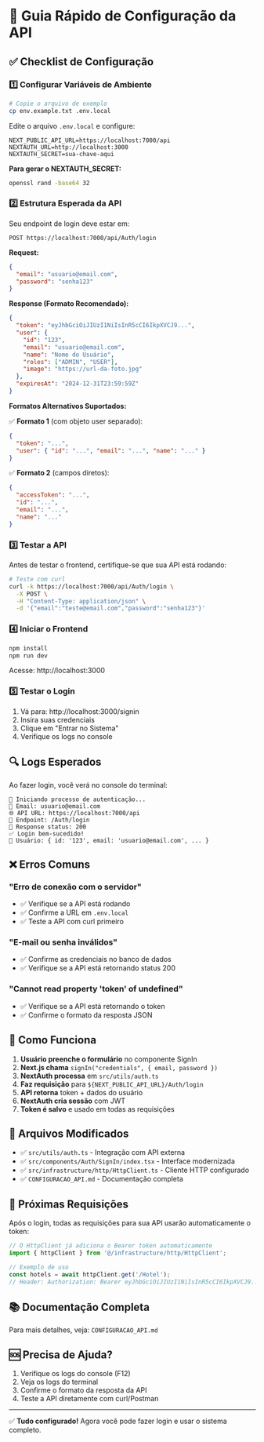 # 🚀 Guia Rápido de Configuração da API

## ✅ Checklist de Configuração

### 1️⃣ Configurar Variáveis de Ambiente

```bash
# Copie o arquivo de exemplo
cp env.example.txt .env.local
```

Edite o arquivo `.env.local` e configure:

```env
NEXT_PUBLIC_API_URL=https://localhost:7000/api
NEXTAUTH_URL=http://localhost:3000
NEXTAUTH_SECRET=sua-chave-aqui
```

**Para gerar o NEXTAUTH_SECRET:**
```bash
openssl rand -base64 32
```

### 2️⃣ Estrutura Esperada da API

Seu endpoint de login deve estar em:
```
POST https://localhost:7000/api/Auth/login
```

**Request:**
```json
{
  "email": "usuario@email.com",
  "password": "senha123"
}
```

**Response (Formato Recomendado):**
```json
{
  "token": "eyJhbGciOiJIUzI1NiIsInR5cCI6IkpXVCJ9...",
  "user": {
    "id": "123",
    "email": "usuario@email.com",
    "name": "Nome do Usuário",
    "roles": ["ADMIN", "USER"],
    "image": "https://url-da-foto.jpg"
  },
  "expiresAt": "2024-12-31T23:59:59Z"
}
```

**Formatos Alternativos Suportados:**

✅ **Formato 1** (com objeto user separado):
```json
{
  "token": "...",
  "user": { "id": "...", "email": "...", "name": "..." }
}
```

✅ **Formato 2** (campos diretos):
```json
{
  "accessToken": "...",
  "id": "...",
  "email": "...",
  "name": "..."
}
```

### 3️⃣ Testar a API

Antes de testar o frontend, certifique-se que sua API está rodando:

```bash
# Teste com curl
curl -k https://localhost:7000/api/Auth/login \
  -X POST \
  -H "Content-Type: application/json" \
  -d '{"email":"teste@email.com","password":"senha123"}'
```

### 4️⃣ Iniciar o Frontend

```bash
npm install
npm run dev
```

Acesse: http://localhost:3000

### 5️⃣ Testar o Login

1. Vá para: http://localhost:3000/signin
2. Insira suas credenciais
3. Clique em "Entrar no Sistema"
4. Verifique os logs no console

## 🔍 Logs Esperados

Ao fazer login, você verá no console do terminal:

```
🔐 Iniciando processo de autenticação...
📧 Email: usuario@email.com
🌐 API URL: https://localhost:7000/api
🔗 Endpoint: /Auth/login
📡 Response status: 200
✅ Login bem-sucedido!
👤 Usuário: { id: '123', email: 'usuario@email.com', ... }
```

## ❌ Erros Comuns

### "Erro de conexão com o servidor"
- ✅ Verifique se a API está rodando
- ✅ Confirme a URL em `.env.local`
- ✅ Teste a API com curl primeiro

### "E-mail ou senha inválidos"
- ✅ Confirme as credenciais no banco de dados
- ✅ Verifique se a API está retornando status 200

### "Cannot read property 'token' of undefined"
- ✅ Verifique se a API está retornando o token
- ✅ Confirme o formato da resposta JSON

## 🔐 Como Funciona

1. **Usuário preenche o formulário** no componente SignIn
2. **Next.js chama** `signIn("credentials", { email, password })`
3. **NextAuth processa** em `src/utils/auth.ts`
4. **Faz requisição** para `${NEXT_PUBLIC_API_URL}/Auth/login`
5. **API retorna** token + dados do usuário
6. **NextAuth cria sessão** com JWT
7. **Token é salvo** e usado em todas as requisições

## 📝 Arquivos Modificados

- ✅ `src/utils/auth.ts` - Integração com API externa
- ✅ `src/components/Auth/SignIn/index.tsx` - Interface modernizada
- ✅ `src/infrastructure/http/HttpClient.ts` - Cliente HTTP configurado
- ✅ `CONFIGURACAO_API.md` - Documentação completa

## 🔄 Próximas Requisições

Após o login, todas as requisições para sua API usarão automaticamente o token:

```typescript
// O HttpClient já adiciona o Bearer token automaticamente
import { httpClient } from '@/infrastructure/http/HttpClient';

// Exemplo de uso
const hotels = await httpClient.get('/Hotel');
// Header: Authorization: Bearer eyJhbGciOiJIUzI1NiIsInR5cCI6IkpXVCJ9...
```

## 📚 Documentação Completa

Para mais detalhes, veja: `CONFIGURACAO_API.md`

## 🆘 Precisa de Ajuda?

1. Verifique os logs do console (F12)
2. Veja os logs do terminal
3. Confirme o formato da resposta da API
4. Teste a API diretamente com curl/Postman

---

✅ **Tudo configurado!** Agora você pode fazer login e usar o sistema completo.

